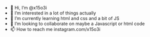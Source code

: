 - 👋 Hi, I’m @x15o3i
- 👀 I’m interested in a lot of things actually
- 🌱 I’m currently learning html and css and a bit of JS
- 💞️ I’m looking to collaborate on maybe a Javascript or html code
- 📫 How to reach me instagram.com/x15o3i

<!---
x15o3i/x15o3i is a ✨ special ✨ repository because its `README.md` (this file) appears on your GitHub profile.
You can click the Preview link to take a look at your changes.
--->
